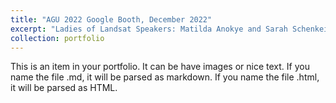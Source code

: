 ```yaml
---
title: "AGU 2022 Google Booth, December 2022"
excerpt: "Ladies of Landsat Speakers: Matilda Anokye and Sarah Schenkein, Supported by: Kate Fickas <br/><img src='/images/AGU2022talk.jpg'>"
collection: portfolio
---
```


This is an item in your portfolio. It can be have images or nice text. If you name the file .md, it will be parsed as markdown. If you name the file .html, it will be parsed as HTML. 

